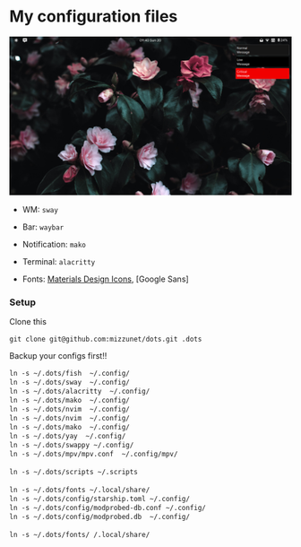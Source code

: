 # My configuration files

<img src="/.screenshots/googlesans.png" alt="Linux" />

* WM: `sway`

* Bar: `waybar`

* Notification: `mako`

* Terminal: `alacritty`

* Fonts: [Materials Design Icons](https://materialdesignicons.com/), [Google Sans]

### Setup
Clone this 
```
git clone git@github.com:mizzunet/dots.git .dots
```
Backup your configs first!!
```
ln -s ~/.dots/fish  ~/.config/
ln -s ~/.dots/sway  ~/.config/
ln -s ~/.dots/alacritty  ~/.config/
ln -s ~/.dots/mako  ~/.config/
ln -s ~/.dots/nvim  ~/.config/
ln -s ~/.dots/nvim  ~/.config/
ln -s ~/.dots/mako  ~/.config/
ln -s ~/.dots/yay  ~/.config/
ln -s ~/.dots/swappy ~/.config/
ln -s ~/.dots/mpv/mpv.conf  ~/.config/mpv/

ln -s ~/.dots/scripts ~/.scripts

ln -s ~/.dots/fonts ~/.local/share/
ln -s ~/.dots/config/starship.toml ~/.config/
ln -s ~/.dots/config/modprobed-db.conf ~/.config/
ln -s ~/.dots/config/modprobed.db  ~/.config/

ln -s ~/.dots/fonts/ /.local/share/
```
